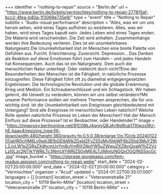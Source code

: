 +++
identifier = "nothing-to-repair"
source = "Berlin.de"
url = "https://www.berlin.de/tickets/vermischtes/nothing-to-repair-277815af-bcc2-4fea-b40a-1f3069e735e9/"
type = "event"
title = "Nothing to Repair"
subtitle = "Audio-visual performance"
description = "Alles, was wir um uns herum sehen, wird eines Tages aufhören zu existieren. Alles, was wir haben, wird eines Tages kaputt sein. Jedes Leben wird eines Tages enden. Die Materie wird verschwinden. Die Zeit wird anhalten. Zusammenhänge werden ihre Bedeutung verlieren. Dies ist ein unumkehrbares Naturgesetz.Die Unumkehrbarkeit löst im Menschen eine breite Palette von Gefühlen aus. Furcht. Erleichterung. Zuversicht. Depression... Das Denken als Reaktion auf diese Emotionen führt zum Handeln - und jedes Handeln hat Konsequenzen. Auch das ist ein Naturgesetz. Dem auch die menschlichen Natur unterliegt. Oder vielleicht doch nicht?Eine der Besonderheiten des Menschen ist die Fähigkeit, in natürliche Prozesse einzugreifen. Diese Fähigkeit führt oft zu diametral entgegengesetzten Ergebnissen. Die technologische Revolution und die globale Erwärmung. Krieg und Medizin. Ein Schraubenschlüssel und ein Schlagstock. Wir haben gelernt, die Umwelt zu verändern, können wir uns selbst verändern?Mit unserer Performance wollen wir mehrere Themen ansprechen, die für uns wichtig sind. Ist die Unumkehrbarkeit von Ereignissen gleichbedeutend mit Untergang? Sind alle Ereignisse im menschlichen Leben natürlich? Welche Rolle spielen natürliche Prozesse im Leben der Menschen? Hat der Mensch Einfluss auf diese Prozesse? Ist er Beobachter, oder Handelnder?"
image = "https://imgproxy.berlinonline.net/91C08kJ4qrqyQ8JArI9e9Iub17XIwzxl9U-hE-kaao4/resizing_type:fill-down/width:480/height:360/gravity:fp:0.5:0.38/enlarge:1/q:70/cb:2024012201/aHR0cHM6Ly9wb3B1bGEtbWlkZGxld2FyZS5zMy5hbWF6b25hd3MuY29tL2JvLW1pZGRsZXdhcmUvYm8uYmRlX2NoYW5uZWwuZXZlbnQvaW1hZ2VzLzI0Lzc2NTlkYWRiLTc3NmUtYWRiZS0xMjE4LTJiMmIzNGQxOGQ1NS5qcGc.jpg"
image_bucket = "https://storage.googleapis.com/fem-readup.appspot.com/nothing-to-repair.webp"
start_date = "2024-02-02T20:00:00.000"
end_date = "2024-02-02T20:00:00.000"
category = "Vermischtes"
organizer = "Acud"
updated = "2024-01-22T00:35:07.000"
languages = []
[contact]
location_street = "Veteranenstraße 21"
location_city = " 10119 Berlin-Mitte"
[location]
location_street = "Veteranenstraße 21"
location_city = " 10119 Berlin-Mitte"
+++